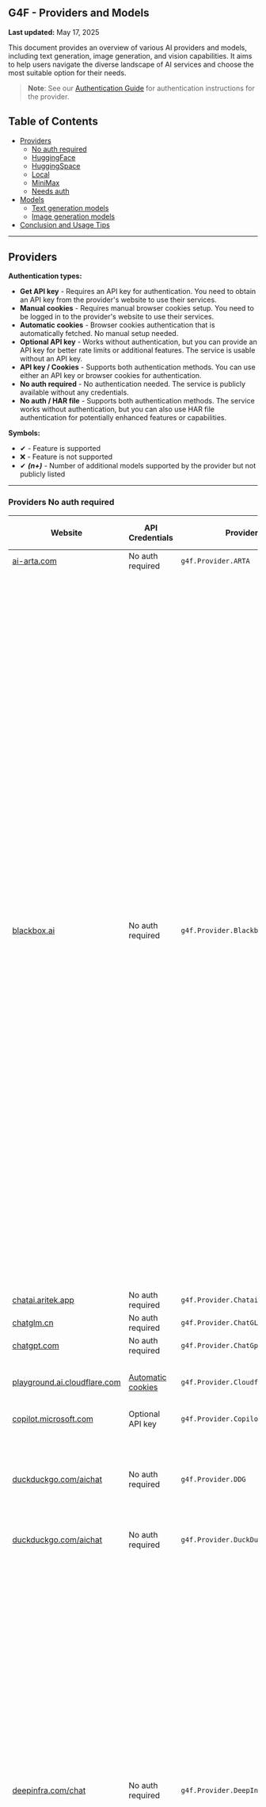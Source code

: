 ## G4F - Providers and Models

**Last updated:** May 17, 2025

This document provides an overview of various AI providers and models, including text generation, image generation, and vision capabilities. It aims to help users navigate the diverse landscape of AI services and choose the most suitable option for their needs.

> **Note**: See our [Authentication Guide](authentication.md) for authentication instructions for the provider.

## Table of Contents
  - [Providers](#providers)
    - [No auth required](#providers-not-needs-auth)
    - [HuggingFace](#providers-huggingface)
    - [HuggingSpace](#providers-huggingspace)
    - [Local](#providers-local)
    - [MiniMax](#providers-minimax)
    - [Needs auth](#providers-needs-auth)
  - [Models](#models)
    - [Text generation models](#text-generation-models)
    - [Image generation models](#image-generation-models)
  - [Conclusion and Usage Tips](#conclusion-and-usage-tips)

---
## Providers
**Authentication types:**
- **Get API key** - Requires an API key for authentication. You need to obtain an API key from the provider's website to use their services.
- **Manual cookies** - Requires manual browser cookies setup. You need to be logged in to the provider's website to use their services.
- **Automatic cookies** - Browser cookies authentication that is automatically fetched. No manual setup needed.
- **Optional API key** - Works without authentication, but you can provide an API key for better rate limits or additional features. The service is usable without an API key.
- **API key / Cookies** - Supports both authentication methods. You can use either an API key or browser cookies for authentication.
- **No auth required** - No authentication needed. The service is publicly available without any credentials.
- **No auth / HAR file** - Supports both authentication methods. The service works without authentication, but you can also use HAR file authentication for potentially enhanced features or capabilities.

**Symbols:**
- ✔ - Feature is supported
- ❌ - Feature is not supported
- ✔ _**(n+)**_ - Number of additional models supported by the provider but not publicly listed

---
### Providers No auth required
| Website | API Credentials | Provider | Text generation | Image generation | Audio generation | Video generation | Vision (Image Upload) | Status |
|----------|-------------|--------------|---------------|--------|--------|------|------|------|
|[ai-arta.com](https://ai-arta.com)|No auth required|`g4f.Provider.ARTA`|❌|`flux` _**(16+)**_|❌|❌|❌|![](https://img.shields.io/badge/Active-brightgreen)|
|[blackbox.ai](https://www.blackbox.ai)|No auth required|`g4f.Provider.Blackbox`|`blackboxai, o3-mini, gpt-4, gpt-4o, gpt-4o-mini, gpt-4.1-nano, claude-3.7-sonnet, claude-3.5-sonnet, deepseek-r1, deepseek-r1-zero, deepseek-r1-distill-llama-70b, deepseek-r1-distill-qwen-14b, deepseek-r1-distill-qwen-32b, reka-flash, gemini-2.0-flash, gemma-2-9b, gemma-3-12b, gemma-3-1b, gemma-3-27b, gemma-3-4b, llama-3.2-11b, llama-3.2-1b, llama-3.2-3b, llama-3.3-70b, llama-3.1-8b, llama-4-scout, llama-4-maverick, nemotron-49b, nemotron-253b, mistral-7b, mistral-small-24b, mistral-nemo, mistral-small, mistral-small-3.1-24b, qwen-2.5-72b, qwen-2.5-7b, qwen-2.5-coder-32b, qwen-2.5-vl-3b, qwen-2.5-vl-7b, qwen-2.5-vl-32b, qwen-2.5-vl-72b, qwq-32b, qwq-32b-preview, qwq-32b-arliai, deepcoder-14b, deephermes-3-8b, dolphin-3.0-24b, dolphin-3.0-r1-24b, kimi-vl-a3b-thinking, molmo-7b, moonlight-16b, qwerky-72b`|❌|❌|❌|`blackboxai, gpt-4o, o3-mini`|![](https://img.shields.io/badge/Active-brightgreen)|
|[chatai.aritek.app](https://chatai.aritek.app)|No auth required|`g4f.Provider.Chatai`|`gpt-4o-mini`|❌|❌|❌|❌|![](https://img.shields.io/badge/Active-brightgreen)|
|[chatglm.cn](https://chatglm.cn)|No auth required|`g4f.Provider.ChatGLM`|`glm-4`|❌|❌|❌|❌|![](https://img.shields.io/badge/Active-brightgreen)|
|[chatgpt.com](https://chatgpt.com)|No auth required|`g4f.Provider.ChatGpt`|✔ _**(7+)**_|❌|❌|❌|❌|![Error](https://img.shields.io/badge/HTTPError-f48d37)|
|[playground.ai.cloudflare.com](https://playground.ai.cloudflare.com)|[Automatic cookies](https://playground.ai.cloudflare.com)|`g4f.Provider.Cloudflare`|`llama-2-7b, llama-3-8b, llama-3.1-8b, llama-3.2-1b, qwen-1.5-7b`|❌|❌|❌|❌|![Error](https://img.shields.io/badge/Active-brightgreen)|
|[copilot.microsoft.com](https://copilot.microsoft.com)|Optional API key|`g4f.Provider.Copilot`|`gpt-4, o1`|❌|❌|❌|❌|![](https://img.shields.io/badge/Active-brightgreen)|
|[duckduckgo.com/aichat](https://duckduckgo.com/aichat)|No auth required|`g4f.Provider.DDG`|`gpt-4. gpt-4o, gpt-4o-mini, llama-3.3-70b, claude-3-haiku, o3-mini, mistral-small-24b, mistral-small`|❌|❌|❌|❌|![](https://img.shields.io/badge/Active-brightgreen)|
|[duckduckgo.com/aichat](https://duckduckgo.com/aichat)|No auth required|`g4f.Provider.DuckDuckGo`|✔|❌|❌|❌|❌|![](https://img.shields.io/badge/Active-brightgreen)|
|[deepinfra.com/chat](https://deepinfra.com/chat)|No auth required|`g4f.Provider.DeepInfraChat`|`deepseek-prover-v2-671b, qwen-3-235b, qwen-3-30b, qwen-3-32b, qwen-3-14b, llama-4-maverick, llama-4-maverick-17b, llama-4-maverick, llama-4-maverick-17b, phi-4-reasoning-plus, qwq-32b, deepseek-v3-0324, gemma-3-27b, gemma-3-12b, phi-4-multimodal, llama-3.1-8b, llama-3.2-90b, llama-3.3-70b, deepseek-v3, mixtral-small-24b, deepseek-r1-turbo, deepseek-r1, deepseek-r1-distill-llama-70b, deepseek-r1-distill-qwen-32b, phi-4, wizardlm-2-8x22b, qwen-2-72b, dolphin-2.6, dolphin-2.9, airoboros-70b, lzlv-70b, wizardlm-2-7b, mixtral-8x22b`|❌|❌|❌|`llama-3.2-90b, minicpm-2.5`|![](https://img.shields.io/badge/Active-brightgreen)|
|[dynaspark.onrender.com](https://dynaspark.onrender.com)|No auth required|`g4f.Provider.Dynaspark`|`gemini-1.5-flash, gemini-2.0-flash`|❌|❌|❌|`gemini-1.5-flash, gemini-2.0-flash`|![](https://img.shields.io/badge/Active-brightgreen)|
|[chat10.free2gpt.xyz](https://chat10.free2gpt.xyz)|No auth required|`g4f.Provider.Free2GPT`|`gemini-1.5-pro, gemini-1.5-flash`|❌|❌|❌|❌|![](https://img.shields.io/badge/Active-brightgreen)|
|[freegptsnav.aifree.site](https://freegptsnav.aifree.site)|No auth required|`g4f.Provider.FreeGpt`|`gemini-1.5-pro, gemini-1.5-flash`|❌|❌|❌|❌|![](https://img.shields.io/badge/Active-brightgreen)|
|[app.giz.ai/assistant](https://app.giz.ai/assistant)|No auth required|`g4f.Provider.GizAI`|`gemini-1.5-flash`|❌|❌|❌|❌|![](https://img.shields.io/badge/Active-brightgreen)|
|[glider.so](https://glider.so)|No auth required|`g4f.Provider.Glider`|`llama-3.1-70b, llama-3.1-8b, llama-3.2-3b, deepseek-r1`|❌|❌|❌|❌|![](https://img.shields.io/badge/Active-brightgreen)|
|[goabror.uz](https://goabror.uz)|No auth required|`g4f.Provider.Goabror`|`gpt-4`|❌|❌|❌|❌|![](https://img.shields.io/badge/Active-brightgreen)|
|[hailuo.ai](https://www.hailuo.ai)|No auth required|`g4f.Provider.HailuoAI`|`minimax` _**(1+)**_|❌|❌|❌|❌|![](https://img.shields.io/badge/Active-brightgreen)|
|[editor.imagelabs.net](editor.imagelabs.net)|No auth required|`g4f.Provider.ImageLabs`|❌|`sdxl-turbo`|❌|❌|❌|![](https://img.shields.io/badge/Active-brightgreen)|
|[huggingface.co/spaces](https://huggingface.co/spaces)|Optional API key|`g4f.Provider.HuggingSpace`|`qvq-72b, qwen-2-72b, qwen-3-235b, qwen-3-32b, qwen-3-30b, qwen-3-14b, qwen-3-4b, qwen-3-1.7b, qwen-3-0.6b, command-r-plus, command-r, command-r7b`|`flux-dev, flux-schnell, sd-3.5`|❌|❌|❌|![](https://img.shields.io/badge/Active-brightgreen)|
|[lambda.chat](https://lambda.chat)|No auth required|`g4f.Provider.LambdaChat`|`deepseek-v3, deepseek-r1, hermes-3, hermes-3-405b, nemotron-70b, llama-3.3-70b, qwen-2.5-coder-32b`|❌|❌|❌|❌|![](https://img.shields.io/badge/Active-brightgreen)|
|[liaobots.work](https://liaobots.work)|[Automatic cookies](https://liaobots.work)|`g4f.Provider.Liaobots`|`claude-3.5-sonnet, claude-3.7-sonnet, deepseek-v3, gemini-1.0-pro, gemini-2.0-flash, gemini-2.0-flash-thinking, gemini-2.5-pro, gpt-4-turbo, gpt-4.1, gpt-4.1-mini, gpt-4, gpt-4o, gpt-4o-mini, grok-3, grok-3-r1, o3-mini, qwen-3-235b`|❌|❌|❌|❌|![](https://img.shields.io/badge/Active-brightgreen)|
|[oi-vscode-server-2.onrender.com](https://oi-vscode-server-2.onrender.com)|No auth required|`g4f.Provider.OIVSCodeSer2`|`gpt-4o-mini`|❌|❌|❌|✔|![Error](https://img.shields.io/badge/Active-brightgreen)|
|[oi-vscode-server-2.onrender.com](https://oi-vscode-server-2.onrender.com)|No auth required|`g4f.Provider.OIVSCodeSer5`|`gpt-4.1-mini`|❌|❌|❌|✔|![Error](https://img.shields.io/badge/Active-brightgreen)|
|[oi-vscode-server-2.onrender.com](https://oi-vscode-server-2.onrender.com)|No auth required|`g4f.Provider.OIVSCodeSer0501`|`gpt-4.1-mini`|❌|❌|❌|✔|![Error](https://img.shields.io/badge/Active-brightgreen)|
|[labs.perplexity.ai](https://labs.perplexity.ai)|No auth required|`g4f.Provider.PerplexityLabs`|`sonar, sonar-pro, sonar-reasoning, sonar-reasoning-pro`|❌|❌|❌|❌|![Error](https://img.shields.io/badge/Active-brightgreen)|
|[pi.ai/talk](https://pi.ai/talk)|[Manual cookies](https://pi.ai/talk)|`g4f.Provider.Pi`|`pi`|❌|❌|❌|❌|![Error](https://img.shields.io/badge/Active-brightgreen)|
|[pizzagpt.it](https://www.pizzagpt.it)|No auth required|`g4f.Provider.Pizzagpt`|`gpt-4o-mini`|❌|❌|❌|❌|![](https://img.shields.io/badge/Active-brightgreen)|
|[pollinations.ai](https://pollinations.ai)|No auth required|`g4f.Provider.PollinationsAI`|`gpt-4o-mini, gpt-4.1-mini, gpt-4.1-nano, gpt-4, gpt-4o, gpt-4.1, o4-mini, command-r-plus-08-2024, gemini-2.5-flash, gemini-2.0-flash-thinking, qwen-2.5-coder-32b, llama-3.3-70b, llama-4-scout, llama-4-scout-17b, mistral-small-3.1-24b, deepseek-r1, deepseek-r1-distill-llama-70b, evil, deepseek-r1-distill-qwen-32b, phi-4, qwq-32b, deepseek-v3, deepseek-v3-0324` _**(4+)**_|`flux, flux-pro, flux-dev, flux-schnell, dall-e-3, sdxl-turbo`|`gpt-4o-audio`|❌|`gpt-4o, gpt-4o-mini, o1-mini, o3-mini, o4-mini`|![](https://img.shields.io/badge/Active-brightgreen)|
|[pollinations.ai](https://pollinations.ai)|No auth required|`g4f.Provider.PollinationsImage`|❌|`flux, flux-pro, flux-dev, flux-schnell, dall-e-3, sdxl-turbo`|❌|❌|❌|![](https://img.shields.io/badge/Active-brightgreen)|
|[docs.puter.com](https://docs.puter.com/playground)|No auth required|`g4f.Provider.PuterJS`|`gpt-4, gpt-4o, gpt-4o-mini, o1, o1-mini, o1-pro, o3, o3-mini, o4-mini, gpt-4.1, gpt-4.1-mini, gpt-4.1-nano, gpt-4.5-preview, claude-3.7-sonnet, claude-3.5-sonnet, claude-3-haiku, ministral-3b, ministral-8b, mistral-7b, mistral-tiny, mixtral-8x7b, mistral-small, mixtral-8x22b, mistral-large, pixtral-large, codestral, pixtral-12b, deepseek-v3, deepseek-v3-0324, deepseek-r1, gemini-1.5-flash, gemini-2.0-flash, llama-2-70b, llama-3-8b, llama-3-70b, llama-3.1-8b, llama-3.1-70b, llama-3.1-405b, llama-3.2-1b, llama-3.2-3b, llama-3.2-11b, llama-3.2-90, llama-3.3-8b, llama-3.3-70b, llama-4-maverick, llama-4-scout, gpt-3.5-turbo, gpt-4-turbo, gpt-4o-search, gpt-4o-mini-search, o3-mini-high, o4-mini-high, gpt-4.5, mistral-medium, mistral-nemo, mistral-saba, phi-3-mini, phi-3-medium, phi-3.5-mini, phi-4, phi-4-multimodal, phi-4-reasoning, phi-4-reasoning-plus, wizardlm-2-8x22b, mai-ds-r1, claude-3.7-sonnet-thinking, claude-3.5-haiku, claude-3-opus, claude-3-sonnet, claude-2.1, claude-2, claude-2.0, reka-flash, command-r7b, command-r-plus, command, command-r, command-a, qwq-32b, qwen-vl-plus, qwen-vl-max, qwen-turbo, qwen-2.5-vl-72b, qwen-plus, qwen-max, qwen-2.5-coder-32b, qwen-2.5-7b, qwen-2.5-72b, qwen-2.5-vl-7b, qwen-2-72b, qwen-3-0.6b, qwen-3-1.7b, qwen-3-4b, qwen-3-30b, qwen-3-8b, qwen-3-14b, qwen-3-32b, qwen-3-235b, qwen-2.5-coder-7b, qwen-2.5-vl-3b, qwen-2.5-vl-32b, deepseek-prover-v2, deepseek-r1-zero, deepseek-r1-distill-llama-8b, deepseek-r1-distill-qwen-1.5b, deepseek-r1-distill-qwen-32b, deepseek-r1-distill-qwen-14b, deepseek-r1-distill-llama-70b, deepseek-chat, deepseek-coder, sonar-reasoning-pro, sonar-pro, sonar-deep-research, r1-1776, sonar-reasoning, sonar, llama-3.1-sonar-small-online, llama-3.1-sonar-large-online, glm-4, glm-4-32b, glm-z1-32b, glm-4-9b, glm-z1-9b, glm-z1-rumination-32b, minimax, dolphin-3.0-r1-24b, dolphin-3.0-24b, dolphin-8x22b, lfm-7b, lfm-3b, lfm-40b`|❌|❌|❌|✔|![](https://img.shields.io/badge/Active-brightgreen)|
|[teach-anything.com](https://www.teach-anything.com)|No auth required|`g4f.Provider.TeachAnything`|`gemini-1.5-pro, gemini-1.5-flash`|❌|❌|❌|❌|![](https://img.shields.io/badge/Active-brightgreen)|
|[you.com](https://you.com)|[Manual cookies](https://you.com)|`g4f.Provider.You`|✔|✔|❌|❌|✔|![](https://img.shields.io/badge/Active-brightgreen)|
|[websim.ai](https://websim.ai)|No auth required|`g4f.Provider.Websim`|`gemini-1.5-pro, gemini-1.5-flash`|`flux`|❌|❌|❌|![](https://img.shields.io/badge/Active-brightgreen)|
|[chat9.yqcloud.top](https://chat9.yqcloud.top)|No auth required|`g4f.Provider.Yqcloud`|`gpt-4`|✔|❌|❌|❌|![](https://img.shields.io/badge/Active-brightgreen)|

---
### Providers HuggingFace
| Website | API Credentials | Provider | Text generation | Image generation | Audio generation | Video generation | Vision (Image Upload) | Status |
|----------|-------------|--------------|---------------|--------|--------|------|------|------|
|[huggingface.co/chat](https://huggingface.co/chat)|[Manual cookies](https://huggingface.co/chat)|`g4f.Provider.HuggingChat`|`qwen-2.5-72b, llama-3.3-70b, command-r-plus, deepseek-r1, qwq-32b, nemotron-70b, llama-3.2-11b, mistral-nemo, phi-3.5-mini`|`flux-dev, flux-schnell`|❌|❌|❌|![](https://img.shields.io/badge/Active-brightgreen)|
|[huggingface.co/chat](https://huggingface.co/chat)|[API key / Cookies](https://huggingface.co/settings/tokens)|`g4f.Provider.HuggingFace`|✔ _**(47+)**_|✔ _**(9+)**_|❌|❌|❌|![](https://img.shields.io/badge/Active-brightgreen)|
|[api-inference.huggingface.co](https://api-inference.huggingface.co)|[Get API key](https://huggingface.co/settings/tokens)|`g4f.Provider.HuggingFaceAPI`|✔ _**(9+)**_|✔ _**(2+)**_|❌|❌|✔ _**(1+)**_|![](https://img.shields.io/badge/Active-brightgreen)|

---
### Providers HuggingSpace
| Website | API Credentials | Provider | Text generation | Image generation | Audio generation | Video generation | Vision (Image Upload) | Status |
|----------|-------------|--------------|---------------|--------|--------|------|------|------|
|[black-forest-labs-flux-1-dev.hf.space](https://black-forest-labs-flux-1-dev.hf.space)|[Get API key](https://huggingface.co/settings/tokens)|`g4f.Provider.BlackForestLabs_Flux1Dev`|❌|`flux, flux-dev`|❌|❌|❌|![](https://img.shields.io/badge/Active-brightgreen)|
|[black-forest-labs-flux-1-schnell.hf.space](https://black-forest-labs-flux-1-schnell.hf.space)|[Get API key](https://huggingface.co/settings/tokens)|`g4f.Provider.BlackForestLabs_Flux1Schnell`|❌|`flux, flux-schnell`|❌|❌|❌|![](https://img.shields.io/badge/Active-brightgreen)|
|[cohereforai-c4ai-command.hf.space](https://cohereforai-c4ai-command.hf.space)|[Get API key](https://huggingface.co/settings/tokens)|`g4f.Provider.CohereForAI_C4AI_Command`|`command-r-plus, command-r, command-r7b`|❌|❌|❌|❌|![](https://img.shields.io/badge/Active-brightgreen)|
|[huggingface.co/spaces/deepseek-ai/Janus-Pro-7B](https://huggingface.co/spaces/deepseek-ai/Janus-Pro-7B)|[Get API key](https://huggingface.co/settings/tokens)|`g4f.Provider.DeepseekAI_Janus_Pro_7b`|✔|✔|❌|❌|❌|![](https://img.shields.io/badge/Active-brightgreen)|
|[roxky-flux-1-dev.hf.space](https://roxky-flux-1-dev.hf.space)|[Get API key](https://huggingface.co/settings/tokens)|`g4f.Provider.G4F`|✔ _**(1+)**_|✔ _**(4+)**_|❌|❌|✔ _**(1+)**_|![](https://img.shields.io/badge/Active-brightgreen)|
|[microsoft-phi-4-multimodal.hf.space](https://microsoft-phi-4-multimodal.hf.space)|[Get API key](https://huggingface.co/settings/tokens)|`g4f.Provider.Microsoft_Phi_4`|`phi-4`|❌|❌|❌|`phi-4`|![](https://img.shields.io/badge/Active-brightgreen)|
|[qwen-qvq-72b-preview.hf.space](https://qwen-qvq-72b-preview.hf.space)|[Get API key](https://huggingface.co/settings/tokens)|`g4f.Provider.Qwen_QVQ_72B`|`qvq-72b`|❌|❌|❌|❌|![](https://img.shields.io/badge/Active-brightgreen)|
|[qwen-qwen2-5.hf.space](https://qwen-qwen2-5.hf.space)|[Get API key](https://huggingface.co/settings/tokens)|`g4f.Provider.Qwen_Qwen_2_5`|`qwen-2.5`|❌|❌|❌|❌|![](https://img.shields.io/badge/Active-brightgreen)|
|[qwen-qwen2-5-1m-demo.hf.space](https://qwen-qwen2-5-1m-demo.hf.space)|[Get API key](https://huggingface.co/settings/tokens)|`g4f.Provider.Qwen_Qwen_2_5M`|`qwen-2.5-1m`|❌|❌|❌|❌|![](https://img.shields.io/badge/Active-brightgreen)|
|[qwen-qwen2-5-max-demo.hf.space](https://qwen-qwen2-5-max-demo.hf.space)|[Get API key](https://huggingface.co/settings/tokens)|`g4f.Provider.Qwen_Qwen_2_5_Max`|`qwen-2-5-max`|❌|❌|❌|❌|![](https://img.shields.io/badge/Active-brightgreen)|
|[qwen-qwen2-72b-instruct.hf.space](https://qwen-qwen2-72b-instruct.hf.space)|[Get API key](https://huggingface.co/settings/tokens)|`g4f.Provider.Qwen_Qwen_2_72B`|`qwen-2-72b`|❌|❌|❌|❌|![](https://img.shields.io/badge/Active-brightgreen)|
|[qwen-qwen2-72b-instruct.hf.space](https://qwen-qwen2-72b-instruct.hf.space)|[Get API key](https://huggingface.co/settings/tokens)|`g4f.Provider.Qwen_Qwen_3`|`qwen-3-235b, qwen-3-32b, qwen-3-30b, qwen-3-14b, qwen-3-4b, qwen-3-1.7b, qwen-3-0.6b`|❌|❌|❌|❌|![](https://img.shields.io/badge/Active-brightgreen)|
|[stabilityai-stable-diffusion-3-5-large.hf.space](https://stabilityai-stable-diffusion-3-5-large.hf.space)|[Get API key](https://huggingface.co/settings/tokens)|`g4f.Provider.StabilityAI_SD35Large`|❌|`sd-3.5`|❌|❌|❌|![](https://img.shields.io/badge/Active-brightgreen)|
|[voodoohop-flux-1-schnell.hf.space](https://voodoohop-flux-1-schnell.hf.space)|[Get API key](https://huggingface.co/settings/tokens)|`g4f.Provider.Voodoohop_Flux1Schnell`|❌|`flux, flux-schnell`|❌|❌|❌|![](https://img.shields.io/badge/Active-brightgreen)|

### Providers Local
| Website | API Credentials | Provider | Text generation | Image generation | Audio generation | Video generation | Vision (Image Upload) | Status |
|----------|-------------|--------------|---------------|--------|--------|------|------|------|
|[]( )|No auth required|`g4f.Provider.Local`|✔|❌|❌|❌|❌|![](https://img.shields.io/badge/Active-brightgreen)|
|[ollama.com](https://ollama.com)|No auth required|`g4f.Provider.Ollama`|✔|❌|❌|❌|❌|![](https://img.shields.io/badge/Active-brightgreen)|

---
### Providers MiniMax
| Website | API Credentials | Provider | Text generation | Image generation | Audio generation | Video generation | Vision (Image Upload) | Status |
|----------|-------------|--------------|---------------|--------|--------|------|------|------|
|[hailuo.ai/chat](https://www.hailuo.ai/chat)|[Get API key](https://intl.minimaxi.com/user-center/basic-information/interface-key)|`g4f.Provider.MiniMax`|`minimax`  _**(1+)**_|❌|❌|❌|❌|![](https://img.shields.io/badge/Active-brightgreen)|

---
### Providers Needs Auth
| Website | API Credentials | Provider | Text generation | Image generation | Audio generation | Video generation | Vision (Image Upload) | Status |
|----------|-------------|--------------|---------------|--------|--------|------|------|------|
|[console.anthropic.com](https://console.anthropic.com)|[Get API key](https://console.anthropic.com/settings/keys)|`g4f.Provider.Anthropic`|✔ _**(8+)**_|❌|❌|❌|❌|![](https://img.shields.io/badge/Active-brightgreen)|
|[bing.com/images/create](https://www.bing.com/images/create)|[Manual cookies](https://www.bing.com)|`g4f.Provider.BingCreateImages`|❌|`dall-e-3`|❌|❌|❌|![](https://img.shields.io/badge/Active-brightgreen)|
|[blackbox.ai](https://www.blackbox.ai)|[Manual cookies](https://www.blackbox.ai)|`g4f.Provider.BlackboxPro`|✔|✔|❌|❌|✔|![](https://img.shields.io/badge/Active-brightgreen)|
|[cablyai.com/chat](https://cablyai.com/chat)|[Get API key](https://cablyai.com)|`g4f.Provider.CablyAI`|✔|✔|❌|❌|✔|![](https://img.shields.io/badge/Active-brightgreen)|
|[inference.cerebras.ai](https://inference.cerebras.ai/)|[Get API key](https://cloud.cerebras.ai)|`g4f.Provider.Cerebras`|✔ _**(3+)**_|❌|❌|❌|❌|![](https://img.shields.io/badge/Active-brightgreen)|
|[copilot.microsoft.com](https://copilot.microsoft.com)|[Manual cookies](https://copilot.microsoft.com)|`g4f.Provider.CopilotAccount`|✔ _**(1+)**_|✔ _**(1+)**_|❌|❌|✔ _**(1+)**_|![](https://img.shields.io/badge/Active-brightgreen)|
|[deepinfra.com](https://deepinfra.com)|[Get API key](https://deepinfra.com/dash/api_keys)|`g4f.Provider.DeepInfra`|✔ _**(17+)**_|✔ _**(6+)**_|❌|❌|❌|![](https://img.shields.io/badge/Active-brightgreen)|
|[platform.deepseek.com](https://platform.deepseek.com)|[Get API key](https://platform.deepseek.com/api_keys)|`g4f.Provider.DeepSeek`|✔ _**(1+)**_|❌|❌|❌|❌|![](https://img.shields.io/badge/Active-brightgreen)|
|[gemini.google.com](https://gemini.google.com)|[Manual cookies](https://gemini.google.com)|`g4f.Provider.Gemini`|`gemini-2.0`|`gemini-2.0`|❌|❌|`gemini-2.0`|![](https://img.shields.io/badge/Active-brightgreen)|
|[ai.google.dev](https://ai.google.dev)|[Get API key](https://aistudio.google.com/u/0/apikey)|`g4f.Provider.GeminiPro`|`gemini-1.5-flash, gemini-1.5-pro, gemini-2.0-flash`|❌|❌|❌|`gemini-1.5-pro`|![](https://img.shields.io/badge/Active-brightgreen)|
|[developers.sber.ru/gigachat](https://developers.sber.ru/gigachat)|[Manual cookies](https://developers.sber.ru/gigachat)|`g4f.Provider.GigaChat`|✔ _**(6+)**_|❌|❌|❌|❌|![](https://img.shields.io/badge/Active-brightgreen)|
|[github.com/copilot](https://github.com/copilot)|[Manual cookies](https://github.com/copilot)|`g4f.Provider.GithubCopilot`|✔ _**(4+)**_|❌|❌|❌|❌|![](https://img.shields.io/badge/Active-brightgreen)|
|[glhf.chat](https://glhf.chat)|[Get API key](https://glhf.chat/user-settings/api)|`g4f.Provider.GlhfChat`|✔ _**(22+)**_|❌|❌|❌|❌|![](https://img.shields.io/badge/Active-brightgreen)|
|[console.groq.com/playground](https://console.groq.com/playground)|[Get API key](https://console.groq.com/keys)|`g4f.Provider.Groq`|✔ _**(18+)**_|❌|❌|❌|✔|![](https://img.shields.io/badge/Active-brightgreen)|
|[meta.ai](https://www.meta.ai)|[Manual cookies](https://www.meta.ai)|`g4f.Provider.MetaAI`|`meta-ai`|❌|❌|❌|❌|![](https://img.shields.io/badge/Active-brightgreen)|
|[meta.ai](https://www.meta.ai)|[Manual cookies](https://www.meta.ai)|`g4f.Provider.MetaAIAccount`|❌|`meta-ai`|❌|❌|❌|![](https://img.shields.io/badge/Active-brightgreen)|
|[designer.microsoft.com](https://designer.microsoft.com)|[Manual cookies](https://designer.microsoft.com)|`g4f.Provider.MicrosoftDesigner`|❌|`dall-e-3`|❌|❌|❌|![](https://img.shields.io/badge/Active-brightgreen)|
|[platform.openai.com](https://platform.openai.com)|[Get API key](https://platform.openai.com/settings/organization/api-keys)|`g4f.Provider.OpenaiAPI`|✔|❌|❌|❌|❌|![](https://img.shields.io/badge/Active-brightgreen)|
|[chatgpt.com](https://chatgpt.com)|[Manual cookies](https://chatgpt.com)|`g4f.Provider.OpenaiChat`|`gpt-4o, gpt-4o-mini, gpt-4` _**(8+)**_|✔ _**(1)**_|❌|❌|✔ _**(8+)**_|![](https://img.shields.io/badge/Active-brightgreen)|
|[perplexity.ai](https://www.perplexity.ai)|[Get API key](https://www.perplexity.ai/settings/api)|`g4f.Provider.PerplexityApi`|✔ _**(6+)**_|❌|❌|❌|❌|![](https://img.shields.io/badge/Active-brightgreen)|
|[chatgpt.com](https://chatgpt.com)|[Manual cookies](https://chatgpt.com)|`g4f.Provider.OpenaiChat`|`gpt-4o, gpt-4o-mini, gpt-4` _**(8+)**_|✔ _**(1)**_|❌|❌|✔ _**(8+)**_|![](https://img.shields.io/badge/Active-brightgreen)|
|[perplexity.ai](https://www.perplexity.ai)|[Get API key](https://www.perplexity.ai/settings/api)|`g4f.Provider.PerplexityApi`|✔ _**(6+)**_|❌|❌|❌|❌|![](https://img.shields.io/badge/Active-brightgreen)|
|[chat.reka.ai](https://chat.reka.ai)|[Manual cookies](https://chat.reka.ai)|`g4f.Provider.Reka`|`reka-core`|✔|❌|❌|❌|![](https://img.shields.io/badge/Active-brightgreen)|
|[replicate.com](https://replicate.com)|[Get API key](https://replicate.com/account/api-tokens)|`g4f.Provider.Replicate`|✔ _**(1+)**_|❌|❌|❌|❌|![](https://img.shields.io/badge/Active-brightgreen)|
|[beta.theb.ai](https://beta.theb.ai)|[Get API key](https://beta.theb.ai)|`g4f.Provider.ThebApi`|✔ _**(21+)**_|❌|❌|❌|❌|![](https://img.shields.io/badge/Active-brightgreen)|
|[whiterabbitneo.com](https://www.whiterabbitneo.com)|[Manual cookies](https://www.whiterabbitneo.com)|`g4f.Provider.WhiteRabbitNeo`|✔|❌|❌|❌|❌|![](https://img.shields.io/badge/Active-brightgreen)|
|[console.x.ai](https://console.x.ai)|[Get API key](https://console.x.ai)|`g4f.Provider.xAI`|✔|❌|❌|❌|❌|![](https://img.shields.io/badge/Active-brightgreen)|

---
## Models

### Text generation models
| Model | Base Provider | Providers | Website |
|-------|---------------|-----------|---------|
|gpt-3.5-turbo|OpenAI|1+ provider|[platform.openai.com](https://platform.openai.com/docs/engines/gpt-3.5-turbo)|
|gpt-4|OpenAI|8+ providers|[platform.openai.com](https://platform.openai.com/docs/models/gpt-4-turbo-and-gpt-4)|
|gpt-4-turbo|OpenAI|2+ providers|[platform.openai.com](https://platform.openai.com/docs/models/gpt-4-turbo-and-gpt-4)|
|gpt-4o|OpenAI|5+ providers|[platform.openai.com](https://platform.openai.com/docs/models/gpt-4o)|
|gpt-4o-search|OpenAI|1 provider|[openai.com](https://openai.com/index/introducing-chatgpt-search/)|
|gpt-4o-mini|OpenAI|8+ providers|[platform.openai.com](https://platform.openai.com/docs/models/gpt-4o-mini)|
|gpt-4o-mini-search|OpenAI|1 provider|[openai.com](https://openai.com/index/gpt-4o-mini-advancing-cost-efficient-intelligence/)|
|gpt-4o-audio|OpenAI|1 provider|[platform.openai.com](https://platform.openai.com/docs/models/gpt-4o-audio)|
|o1|OpenAI|3+ providers|[openai.com](https://openai.com/index/introducing-openai-o1-preview/)|
|o1-mini|OpenAI|2+ providers|[openai.com](https://openai.com/index/openai-o1-mini-advancing-cost-efficient-reasoning/)|
|o1-pro|OpenAI|1 provider|[openai.com](https://openai.com/index/introducing-chatgpt-pro/)|
|o3|OpenAI|1 provider|[openai.com](https://openai.com/index/introducing-o3-and-o4-mini/)|
|o3-mini|OpenAI|4+ providers|[openai.com](https://openai.com/index/openai-o3-mini/)|
|o3-mini-high|OpenAI|1 provider|[openai.com](https://openai.com/index/openai-o3-mini/)|
|o4-mini|OpenAI|2+ providers|[openai.com](https://openai.com/index/introducing-o3-and-o4-mini/)|
|o4-mini-high|OpenAI|1 provider|[openai.com](https://openai.com/index/introducing-o3-and-o4-mini/)|
|gpt-4.1|OpenAI|3+ providers|[openai.com](https://openai.com/index/gpt-4-1/)|
|gpt-4.1-mini|OpenAI|5+ providers|[openai.com](https://openai.com/index/gpt-4-1/)|
|gpt-4.1-nano|OpenAI|3+ providers|[openai.com](https://openai.com/index/gpt-4-1/)|
|gpt-4.5|OpenAI|1 provider|[openai.com](https://openai.com/index/introducing-gpt-4-5/)|
|meta-ai|Meta|1 provider|[ai.meta.com](https://ai.meta.com/)|
|llama-2-7b|Meta Llama|1 provider|[huggingface.co](https://huggingface.co/meta-llama/Llama-2-7b)|
|llama-2-70b|Meta Llama|1 provider|[huggingface.co](https://huggingface.co/meta-llama/Llama-2-70b)|
|llama-3-8b|Meta Llama|2+ providers|[ai.meta.com](https://ai.meta.com/blog/meta-llama-3/)|
|llama-3-70b|Meta Llama|1 provider|[huggingface.co](https://huggingface.co/meta-llama/Meta-Llama-3-70B)|
|llama-3.1-8b|Meta Llama|4+ providers|[ai.meta.com](https://ai.meta.com/blog/meta-llama-3-1/)|
|llama-3.1-70b|Meta Llama|1 provider|[huggingface.co](https://huggingface.co/meta-llama/Llama-3.1-70B)|
|llama-3.1-405b|Meta Llama|2+ providers|[huggingface.co](https://huggingface.co/meta-llama/Llama-3.1-405B)|
|llama-3.2-1b|Meta Llama|3+ providers|[huggingface.co](https://huggingface.co/meta-llama/Llama-3.2-1B)|
|llama-3.2-3b|Meta Llama|2+ providers|[huggingface.co](https://huggingface.co/meta-llama/Llama-3.2-3B)|
|llama-3.2-11b|Meta Llama|4+ providers|[ai.meta.com](https://ai.meta.com/blog/llama-3-2-connect-2024-vision-edge-mobile-devices/)|
|llama-3.2-90b|Meta Llama|2+ providers|[huggingface.co](https://huggingface.co/meta-llama/Llama-3.2-90B-Vision)|
|llama-3.3-8b|Meta Llama|1 provider|[huggingface.co](https://huggingface.co/meta-llama/Meta-Llama-3-8B)|
|llama-3.3-70b|Meta Llama|8+ providers|[ai.meta.com](https://ai.meta.com/blog/llama-3-3/)|
|llama-4-scout|Meta Llama|4+ providers|[llama.com](https://www.llama.com/models/llama-4/)|
|llama-4-scout-17b|Meta Llama|2+ providers|[llama.com](https://www.llama.com/models/llama-4/)|
|llama-4-maverick|Meta Llama|3+ providers|[llama.com](https://www.llama.com/models/llama-4/)|
|llama-4-maverick-17b|Meta Llama|1 provider|[huggingface.co](https://huggingface.co/meta-llama/Llama-4-Maverick-17B-128E-Instruct-FP8)|
|ministral-3b|Mistral AI|1 provider|[huggingface.co](https://huggingface.co/ministral/Ministral-3b-instruct)|
|ministral-8b|Mistral AI|1 provider|[huggingface.co](https://huggingface.co/mistralai/Ministral-8B-Instruct-2410)|
|mistral-7b|Mistral AI|2+ providers|[huggingface.co](https://huggingface.co/mistralai/Mistral-7B-v0.1)|
|mixtral-8x7b|Mistral AI|1 provider|[huggingface.co](https://huggingface.co/mistralai/Mixtral-8x22B-Instruct-v0.1)|
|mixtral-8x22b|Mistral AI|2+ providers|[huggingface.co](https://huggingface.co/mistralai/Mixtral-8x22B-Instruct-v0.1)|
|pixtral-12b|Mistral AI|1 provider|[huggingface.co](https://huggingface.co/mistralai/Pixtral-Large-Instruct-2411)|
|mistral-tiny|Mistral AI|1 provider|[docs.mistral.ai](https://docs.mistral.ai/getting-started/models/models_overview/)|
|mistral-saba|Mistral AI|1 provider|[mistral.ai](https://mistral.ai/news/mistral-saba)|
|pixtral-large|Mistral AI|1 provider|[huggingface.co](https://huggingface.co/mistralai/Pixtral-12B-2409)|
|codestral|Mistral AI|1 provider|[mistral.ai](https://mistral.ai/news/codestral)|
|mistral-large|Mistral AI|1 provider|[docs.mistral.ai](https://docs.mistral.ai/getting-started/models/models_overview/)|
|mistral-nemo|Mistral AI|4+ providers|[huggingface.co](https://huggingface.co/mistralai/Mistral-Nemo-Instruct-2407)|
|mistral-small|Mistral AI|4+ providers|[huggingface.co](https://huggingface.co/mistralai/Mistral-Small-24B-Instruct-2501)|
|mistral-small-24b|Mistral AI|3+ providers|[huggingface.co](https://huggingface.co/mistralai/Mistral-Small-24B-Instruct-2501)|
|mistral-small-3.1-24b|Mistral AI|2+ providers|[huggingface.co](https://huggingface.co/mistralai/Mistral-Small-3.1-24B-Instruct-2503)|
|hermes-2-dpo|NousResearch|1 provider|[huggingface.co](https://huggingface.co/NousResearch/Nous-Hermes-2-Mistral-7B-DPO)|
|hermes-2-pro|NousResearch|1 provider|[huggingface.co](https://huggingface.co/NousResearch/Hermes-2-Pro-Mistral-7B)|
|hermes-3-70b|NousResearch|1 provider|[huggingface.co](https://huggingface.co/NousResearch/Hermes-3-Llama-3.1-70B)|
|hermes-3-405b|NousResearch|2+ providers|[huggingface.co](https://huggingface.co/NousResearch/Hermes-3-Llama-3.1-405B-FP8)|
|deephermes-3-8b|NousResearch|2+ providers|[huggingface.co](https://huggingface.co/NousResearch/DeepHermes-3-Llama-3-8B-Preview)|
|deephermes-3-24b|NousResearch|1 provider|[huggingface.co](https://huggingface.co/NousResearch/DeepHermes-3-Mistral-24B-Preview)|
|phi-3-mini|Microsoft|1 provider|[huggingface.co](https://huggingface.co/microsoft/Phi-3-mini-4k-instruct)|
|phi-3.5-mini|Microsoft|2+ providers|[huggingface.co](https://huggingface.co/microsoft/Phi-3.5-mini-instruct)|
|phi-4|Microsoft|4+ providers|[techcommunity.microsoft.com](https://techcommunity.microsoft.com/blog/aiplatformblog/introducing-phi-4-microsoft%E2%80%99s-newest-small-language-model-specializing-in-comple/4357090)|
|phi-4-multimodal|Microsoft|3+ providers|[huggingface.co](https://huggingface.co/microsoft/Phi-4-multimodal-instruct)|
|phi-4-reasoning|Microsoft|2+ providers|[huggingface.co](https://huggingface.co/microsoft/Phi-4-reasoning)|
|phi-4-reasoning-plus|Microsoft|2+ providers|[huggingface.co](https://huggingface.co/microsoft/Phi-4-reasoning-plus)|
|wizardlm-2-7b|Microsoft|1 provider|[wizardlm.github.io](https://wizardlm.github.io/WizardLM2/)|
|wizardlm-2-8x22b|Microsoft|2+ providers|[wizardlm.github.io](https://wizardlm.github.io/WizardLM2/)|
|mai-ds-r1|Microsoft|1 provider|[huggingface.co](https://huggingface.co/microsoft/MAI-DS-R1)|
|gemini-2.0|Google|1 provider|[deepmind.google](http://deepmind.google/technologies/gemini/)|
|gemini-1.0-pro|Google|1 provider|[deepmind.google](https://deepmind.google/technologies/gemini/pro/)|
|gemini-1.5-flash|Google|7+ providers|[deepmind.google](https://deepmind.google/technologies/gemini/flash/)|
|gemini-1.5-8b-flash|Google|1 provider|[ai.google.dev](https://ai.google.dev/gemini-api/docs/models)|
|gemini-1.5-pro|Google|6+ providers|[deepmind.google](https://deepmind.google/technologies/gemini/pro/)|
|gemini-2.0-flash|Google|6+ providers|[deepmind.google](https://deepmind.google/technologies/gemini/flash/)|
|gemini-2.0-flash-thinking|Google|3+ providers|[ai.google.dev](https://ai.google.dev/gemini-api/docs/thinking-mode)|
|gemini-2.0-flash-thinking-with-apps|Google|1 provider|[ai.google.dev](https://ai.google.dev/gemini-api/docs/thinking-mode)|
|gemini-2.5-flash|Google|2+ providers|[deepmind.google](https://deepmind.google/technologies/gemini/)|
|gemini-2.5-flash-thinking|Google|1 provider|[cloud.google.com](https://cloud.google.com/vertex-ai/generative-ai/docs/models/gemini/2-5-flash)|
|gemini-2.5-pro|Google|2+ providers|[deepmind.google](https://deepmind.google/technologies/gemini/)|
|gemma-2-9b|Google|2+ providers|[huggingface.co](https://huggingface.co/google/gemma-2-9b)|
|gemma-2-27b|Google|1 provider|[huggingface.co](https://huggingface.co/google/gemma-2-27b)|
|gemma-3-1b|Google|2+ providers|[huggingface.co](https://huggingface.co/google/gemma-3-1b-it)|
|gemma-3-4b|Google|2+ providers|[huggingface.co](https://huggingface.co/google/gemma-3-4b-it)|
|gemma-3-12b|Google|3+ providers|[huggingface.co](https://huggingface.co/google/gemma-3-12b-it)|
|gemma-3-27b|Google|3+ providers|[huggingface.co](https://huggingface.co/google/gemma-3-27b-it)|
|claude-2|Anthropic|1 provider|[anthropic.com](https://www.anthropic.com/news/claude-2)|
|claude-2.0|Anthropic|1 provider|[anthropic.com](https://www.anthropic.com/news/claude-2)|
|claude-2.1|Anthropic|1 provider|[anthropic.com](https://www.anthropic.com/news/claude-2-1)|
|claude-3-opus|Anthropic|1 provider|[anthropic.com](https://www.anthropic.com/news/claude-3-family)|
|claude-3-sonnet|Anthropic|1 provider|[anthropic.com](https://www.anthropic.com/news/claude-3-family)|
|claude-3-haiku|Anthropic|2+ providers|[anthropic.com](https://www.anthropic.com/news/claude-3-haiku)|
|claude-3.5-sonnet|Anthropic|3+ providers|[anthropic.com](https://www.anthropic.com/news/claude-3-5-sonnet)|
|claude-3.5-haiku|Anthropic|1 provider|[anthropic.com](https://www.anthropic.com/claude/haiku)|
|claude-3.7-sonnet|Anthropic|3+ providers|[anthropic.com](https://www.anthropic.com/claude/sonnet)|
|claude-3.7-sonnet-thinking|Anthropic|1 provider|[anthropic.com](https://www.anthropic.com/claude/sonnet)|
|reka-core|Reka AI|1 provider|[reka.ai](https://www.reka.ai/ourmodels)|
|reka-flash|Reka AI|2+ providers|[reka.ai](https://www.reka.ai/)|
|blackboxai|Blackbox AI|1 provider|[docs.blackbox.chat](https://docs.blackbox.chat/blackbox-ai-1)|
|command|CohereForAI|1 provider|[cohere.com](https://cohere.com/command)|
|command-r|CohereForAI|2+ providers|[docs.cohere.com](https://docs.cohere.com/v2/docs/command-r-plus)|
|command-r-plus|CohereForAI|3+ providers|[huggingface.co](https://huggingface.co/CohereLabs/c4ai-command-r-plus-08-2024)|
|command-r7b|CohereForAI|2+ providers|[huggingface.co](https://huggingface.co/CohereLabs/c4ai-command-r7b-12-2024/blob/main/README.md)|
|command-a|CohereForAI|2+ providers|[huggingface.co](https://huggingface.co/CohereLabs/c4ai-command-a-03-2025)|
|qwen-1.5-7b|Qwen|1 provider|[huggingface.co](https://huggingface.co/Qwen/Qwen1.5-7B)|
|qwen-2-72b|Qwen|3+ providers|[huggingface.co](https://huggingface.co/Qwen/Qwen2-72B)|
|qwen-2-vl-7b|Qwen|1 provider|[huggingface.co](https://huggingface.co/Qwen/Qwen2-VL-7B)|
|qwen-2.5|Qwen|1 provider|[qwen-ai.com](https://www.qwen-ai.com/2-5/)|
|qwen-2.5-7b|Qwen|2+ providers|[huggingface.co](https://huggingface.co/Qwen/Qwen2.5-7B)|
|qwen-2.5-72b|Qwen|2+ providers|[huggingface.co](https://huggingface.co/Qwen/Qwen2.5-72B-Instruct)|
|qwen-2.5-coder-32b|Qwen|5+ providers|[huggingface.co](https://huggingface.co/Qwen/Qwen2.5-Coder-32B)|
|qwen-2.5-coder-7b|Qwen|1 provider|[huggingface.co](https://huggingface.co/Qwen/Qwen2.5-Coder-7B)|
|qwen-2.5-1m|Qwen|1 provider|[huggingface.co](https://huggingface.co/Qwen/Qwen2.5-1M-Demo)|
|qwen-2-5-max|Qwen|1 provider|[qwen-ai.com](https://www.qwen-ai.com/2-5-max/)|
|qwen-2.5-vl-3b|Qwen|2+ providers|[huggingface.co](https://huggingface.co/Qwen/Qwen2.5-VL-32B-Instruct)|
|qwen-2.5-vl-7b|Qwen|2+ providers|[huggingface.co](https://huggingface.co/Qwen/Qwen2.5-VL-7B-Instruct)|
|qwen-2.5-vl-32b|Qwen|2+ providers|[huggingface.co](https://huggingface.co/Qwen/Qwen2.5-VL-32B-Instruct)|
|qwen-2.5-vl-72b|Qwen|2+ providers|[huggingface.co](https://huggingface.co/Qwen/Qwen2.5-VL-72B-Instruct)|
|qwen-3-235b|Qwen|4+ providers|[huggingface.co](https://huggingface.co/Qwen/Qwen3-235B-A22B)|
|qwen-3-32b|Qwen|3+ providers|[huggingface.co](https://huggingface.co/Qwen/Qwen3-32B)|
|qwen-3-30b|Qwen|3+ providers|[huggingface.co](https://huggingface.co/Qwen/Qwen3-30B-A3B)|
|qwen-3-14b|Qwen|3+ providers|[qwenlm.github.io](https://qwenlm.github.io/blog/qwen3/)|
|qwen-3-8b|Qwen|1 provider|[huggingface.co](https://huggingface.co/Qwen/Qwen3-8B)|
|qwen-3-4b|Qwen|2+ providers|[huggingface.co](https://huggingface.co/Qwen/Qwen3-4B-Base)|
|qwen-3-1.7b|Qwen|2+ providers|[qwenlm.github.io](https://qwenlm.github.io/blog/qwen3/)|
|qwen-3-0.6b|Qwen|2+ providers|[huggingface.co](https://huggingface.co/Qwen/Qwen3-0.6B)|
|qwq-32b|Qwen|5+ providers|[huggingface.co](https://huggingface.co/Qwen/QwQ-32B-Preview)|
|qwq-32b-preview|Qwen|1 provider|[huggingface.co](https://huggingface.co/Qwen/QwQ-32B-Preview)|
|qwq-32b-arliai|Qwen|1 provider|[huggingface.co](https://huggingface.co/bartowski/ArliAI_QwQ-32B-ArliAI-RpR-v1-GGUF)|
|qvq-72b|Qwen|1 provider|[huggingface.co](https://huggingface.co/Qwen/QVQ-72B-Preview)|
|qwen-vl-plus|Qwen|1 provider|[huggingface.co](https://huggingface.co/Qwen/Qwen-VL)|
|qwen-vl-max|Qwen|1 provider|[huggingface.co](https://huggingface.co/spaces/Qwen/Qwen-VL-Max)|
|qwen-turbo|Qwen|1 provider|[qwenlm.github.io](https://qwenlm.github.io/blog/qwen2.5-turbo/)|
|qwen-plus|Qwen|1 provider|[qwenlm.github.io](https://qwenlm.github.io/blog/qwen2.5/)|
|qwen-max|Qwen|1 provider|[qwenlm.github.io](https://qwenlm.github.io/blog/qwen2.5-max/)|
|pi|Inflection|1 provider|[inflection.ai](https://inflection.ai/blog/inflection-2-5)|
|inflection-3-productivity|Inflection|1 provider|[openrouter.ai](https://openrouter.ai/inflection/inflection-3-productivity)|
|inflection-3-pi|Inflection|1 provider|[openrouter.ai](https://openrouter.ai/inflection/inflection-3-pi)|
|deepseek-chat|DeepSeek|1 provider|[api-docs.deepseek.com](https://api-docs.deepseek.com)|
|deepseek-coder|DeepSeek|1 provider|[api-docs.deepseek.com](https://api-docs.deepseek.com)|
|deepseek-v3|DeepSeek|4+ providers|[api-docs.deepseek.com](https://api-docs.deepseek.com/news/news250120)|
|deepseek-r1|DeepSeek|7+ providers|[api-docs.deepseek.com](https://api-docs.deepseek.com/news/news250120)|
|deepseek-r1-zero|DeepSeek|2+ providers|[huggingface.co](https://huggingface.co/deepseek-ai/DeepSeek-R1-Zero)|
|deepseek-r1-turbo|DeepSeek|1 provider|[huggingface.co](https://huggingface.co/deepseek-ai/DeepSeek-R1)|
|deepseek-r1-distill-llama-8b|DeepSeek|1 provider|[huggingface.co](https://huggingface.co/deepseek-ai/DeepSeek-R1-Distill-Llama-8B)|
|deepseek-r1-distill-llama-70b|DeepSeek|3+ providers|[huggingface.co](https://huggingface.co/deepseek-ai/DeepSeek-R1-Distill-Llama-70B)|
|deepseek-r1-distill-qwen-1.5b|DeepSeek|1 provider|[huggingface.co](https://huggingface.co/deepseek-ai/DeepSeek-R1-Distill-Qwen-1.5B)|
|deepseek-r1-distill-qwen-14b|DeepSeek|2+ providers|[huggingface.co](https://huggingface.co/deepseek-ai/DeepSeek-R1-Distill-Qwen-14B)|
|deepseek-r1-distill-qwen-32b|DeepSeek|4+ providers|[huggingface.co](https://huggingface.co/deepseek-ai/DeepSeek-R1-Distill-Qwen-32B)|
|deepseek-prover-v2|DeepSeek|2+ providers|[github.com/deepseek-ai](https://github.com/deepseek-ai/DeepSeek-Prover-V2)|
|deepseek-prover-v2-671b|DeepSeek|1 provider|[github.com/deepseek-ai](https://github.com/deepseek-ai/DeepSeek-Prover-V2)|
|deepseek-v3-0324|DeepSeek|3+ providers|[huggingface.co](https://huggingface.co/deepseek-ai/DeepSeek-V3-0324)|
|janus-pro-7b|DeepSeek|1 provider|[api-docs.deepseek.com](https://api-docs.deepseek.com/docs/janus-pro-7b)|
|grok|x.ai|1 provider|[x.ai](https://x.ai/grok)|
|grok-2|x.ai|3+ providers|[x.ai](https://x.ai/blog/grok-3)|
|grok-3|x.ai|2+ providers|[x.ai](https://x.ai/blog/grok-3)|
|grok-3-mini|x.ai|1 provider|[x.ai](https://x.ai/news/grok-3)|
|grok-3-r1|x.ai|1 provider|[x.ai](https://x.ai/blog/grok-3)|
|grok-3-reason|x.ai|1 provider|[x.ai](https://x.ai/news/grok-3)|
|grok-3-beta|x.ai|1 provider|[x.ai](https://x.ai/news/grok-3)|
|grok-beta|x.ai|1 provider|[x.ai](https://x.ai/news/grok-3)|
|sonar|Perplexity AI|2+ providers|[sonar.perplexity.ai](https://sonar.perplexity.ai/)|
|sonar-pro|Perplexity AI|2+ providers|[sonar.perplexity.ai](https://sonar.perplexity.ai/)|
|sonar-reasoning|Perplexity AI|2+ providers|[sonar.perplexity.ai](https://sonar.perplexity.ai/)|
|sonar-reasoning-pro|Perplexity AI|2+ providers|[sonar.perplexity.ai](https://sonar.perplexity.ai/)|
|sonar-deep-research|Perplexity AI|1 provider|[sonar.perplexity.ai](https://sonar.perplexity.ai/)|
|r1-1776|Perplexity AI|2+ providers|[perplexity.ai](https://www.perplexity.ai/hub/blog/open-sourcing-r1-1776)|
|llama-3.1-sonar-small-online|Perplexity AI|1 provider|[perplexity.ai](https://www.perplexity.ai/hub/blog/open-sourcing-r1-1776)|
|llama-3.1-sonar-large-online|Perplexity AI|1 provider|[perplexity.ai](https://www.perplexity.ai/hub/blog/open-sourcing-r1-1776)|
|nemotron-49b|Nvidia|2+ providers|[huggingface.co](https://huggingface.co/nvidia/Llama-3_3-Nemotron-Super-49B-v1)|
|nemotron-70b|Nvidia|3+ providers|[build.nvidia.com](https://build.nvidia.com/nvidia/llama-3_1-nemotron-70b-instruct)|
|nemotron-253b|Nvidia|2+ providers|[build.nvidia.com](https://build.nvidia.com/nvidia/llama-3_1-nemotron-ultra-253b-v1/modelcard)|
|glm-4|THUDM|2+ providers|[github.com/THUDM](https://github.com/THUDM/GLM-4)|
|glm-4-32b|THUDM|1 provider|[huggingface.co](https://huggingface.co/THUDM/GLM-4-32B-0414)|
|glm-z1-32b|THUDM|1 provider|[huggingface.co](https://huggingface.co/THUDM/GLM-Z1-32B-0414)|
|glm-4-9b|THUDM|1 provider|[huggingface.co](https://huggingface.co/THUDM/glm-4-9b)|
|glm-z1-9b|THUDM|1 provider|[huggingface.co](https://huggingface.co/THUDM/GLM-Z1-9B-0414)|
|glm-z1-rumination-32b|THUDM|1 provider|[huggingface.co](https://huggingface.co/THUDM/GLM-Z1-Rumination-32B-0414)|
|minimax|MiniMax|2+ providers|[hailuo.ai](https://www.hailuo.ai/)|
|dolphin-2.6|Cognitive Computations|1 provider|[huggingface.co](https://huggingface.co/cognitivecomputations/dolphin-2.6-mixtral-8x7b)|
|dolphin-2.9|Cognitive Computations|1 provider|[huggingface.co](https://huggingface.co/cognitivecomputations/dolphin-2.9.1-llama-3-70b)|
|dolphin-3.0-24b|Cognitive Computations|2+ providers|[huggingface.co](https://huggingface.co/cognitivecomputations/Dolphin3.0-Mistral-24B)|
|dolphin-3.0-r1-24b|Cognitive Computations|2+ providers|[huggingface.co](https://huggingface.co/cognitivecomputations/Dolphin3.0-R1-Mistral-24B)|
|dolphin-8x22b|Cognitive Computations|1 provider|[huggingface.co](https://huggingface.co/cognitivecomputations/dolphin-2.9-mixtral-8x22b)|
|airoboros-70b|DeepInfra|1 provider|[huggingface.co](https://huggingface.co/cognitivecomputations/dolphin-2.9.1-llama-3-70b)|
|lzlv-70b|Lizpreciatior|1 provider|[huggingface.co](https://huggingface.co/cognitivecomputations/dolphin-2.9.1-llama-3-70b)|
|molmo-7b|Ai2|1 provider|[huggingface.co](https://huggingface.co/allenai/Molmo-7B-D-0924)|
|lfm-3b|Liquid AI|1 provider|[liquid.ai](https://www.liquid.ai/liquid-foundation-models)|
|lfm-7b|Liquid AI|1 provider|[liquid.ai](https://www.liquid.ai/liquid-foundation-models)|
|lfm-40b|Liquid AI|2+ providers|[liquid.ai](https://www.liquid.ai/liquid-foundation-models)|
|deepcoder-14b|Agentica|2+ providers|[huggingface.co](https://huggingface.co/agentica-org/DeepCoder-14B-Preview)|
|kimi-vl-thinking|Moonshot AI|2+ providers|[huggingface.co](https://huggingface.co/moonshotai/Kimi-VL-A3B-Thinking)|
|moonlight-16b|Moonshot AI|2+ providers|[huggingface.co](https://huggingface.co/moonshotai/Moonlight-16B-A3B-Instruct)|
|qwerky-72b|Featherless Serverless LLM|2+ providers|[huggingface.co](https://huggingface.co/featherless-ai/Qwerky-72B)|
|evil|Evil Mode - Experimental|1+ providers|[]( )|

---
### Image generation models
| Model | Base Provider | Providers | Website |
|-------|---------------|-----------|---------|
|dall-e-3|OpenAI|5+ providers|[openai.com](https://openai.com/index/dall-e/)|
|sdxl-turbo|Stability AI|2+ providers|[huggingface.co](https://huggingface.co/stabilityai/sdxl-turbo)|
|sd-3.5|Stability AI|1 provider|[huggingface.co](https://huggingface.co/stabilityai/stable-diffusion-3.5-large)|
|flux|Black Forest Labs|4+ providers|[github.com/black-forest-labs/flux](https://github.com/black-forest-labs/flux)|
|flux-pro|Black Forest Labs|1 provider|[huggingface.co](https://huggingface.co/enhanceaiteam/FLUX.1-Pro)|
|flux-dev|Black Forest Labs|4+ providers|[huggingface.co](https://huggingface.co/black-forest-labs/FLUX.1-dev)|
|flux-schnell|Black Forest Labs|4 providers|[huggingface.co](https://huggingface.co/black-forest-labs/FLUX.1-schnell)|
|midjourney|Midjourney|1 provider|[docs.midjourney.com](https://docs.midjourney.com/docs/model-versions)|

---
### Audio generation models
| Model | Base Provider | Providers | Website |
|-------|---------------|-----------|---------|
|gpt-4o-audio|OpenAI|1 provider|[platform.openai.com](https://platform.openai.com/docs/models/gpt-4o-audio)|


## Conclusion and Usage Tips
This document provides a comprehensive overview of various AI providers and models available for text generation, image generation, and vision tasks. **When choosing a provider or model, consider the following factors:**
   1. **Availability**: Check the status of the provider to ensure it's currently active and accessible.
   2. **Model Capabilities**: Different models excel at different tasks. Choose a model that best fits your specific needs, whether it's text generation, image creation, or vision-related tasks.
   3. **Authentication**: Some providers require authentication, while others don't. Consider this when selecting a provider for your project.
   4. **Vision Models**: For tasks requiring image understanding or multimodal interactions, look for providers offering vision models.

Remember to stay updated with the latest developments in the AI field, as new models and providers are constantly emerging and evolving.

---

[Return to Documentation](/)
